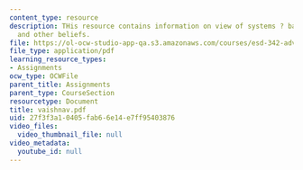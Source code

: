 ```yaml
---
content_type: resource
description: THis resource contains information on view of systems ? background, biases
  and other beliefs.
file: https://ol-ocw-studio-app-qa.s3.amazonaws.com/courses/esd-342-advanced-system-architecture-spring-2006/27f3f3a10405fab66e14e7ff95403876_vaishnav.pdf
file_type: application/pdf
learning_resource_types:
- Assignments
ocw_type: OCWFile
parent_title: Assignments
parent_type: CourseSection
resourcetype: Document
title: vaishnav.pdf
uid: 27f3f3a1-0405-fab6-6e14-e7ff95403876
video_files:
  video_thumbnail_file: null
video_metadata:
  youtube_id: null
---
```

